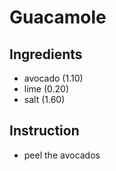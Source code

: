 # Guacamole
## Ingredients
* avocado (1.10)
* lime (0.20)
* salt (1.60)
## Instruction
* peel the avocados
